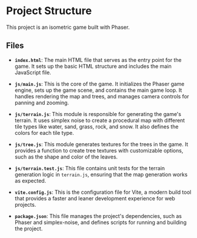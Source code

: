 # Project Structure

This project is an isometric game built with Phaser.

## Files

- **`index.html`**: The main HTML file that serves as the entry point for the game. It sets up the basic HTML structure and includes the main JavaScript file.

- **`js/main.js`**: This is the core of the game. It initializes the Phaser game engine, sets up the game scene, and contains the main game loop. It handles rendering the map and trees, and manages camera controls for panning and zooming.

- **`js/terrain.js`**: This module is responsible for generating the game's terrain. It uses simplex noise to create a procedural map with different tile types like water, sand, grass, rock, and snow. It also defines the colors for each tile type.

- **`js/tree.js`**: This module generates textures for the trees in the game. It provides a function to create tree textures with customizable options, such as the shape and color of the leaves.

- **`js/terrain.test.js`**: This file contains unit tests for the terrain generation logic in `terrain.js`, ensuring that the map generation works as expected.

- **`vite.config.js`**: This is the configuration file for Vite, a modern build tool that provides a faster and leaner development experience for web projects.

- **`package.json`**: This file manages the project's dependencies, such as Phaser and simplex-noise, and defines scripts for running and building the project.
